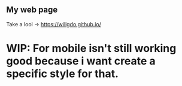 ## My web page

Take a lool -> https://willgdo.github.io/

# WIP: For mobile isn't still working good because i want create a specific style for that.
